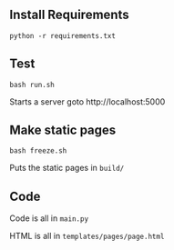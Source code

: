 

## Install Requirements


```
python -r requirements.txt
```

## Test

```
bash run.sh
```

Starts a server goto http://localhost:5000

## Make static pages

```
bash freeze.sh
```

Puts the static pages in `build/`

## Code

Code is all in `main.py`

HTML is all in  `templates/pages/page.html`

